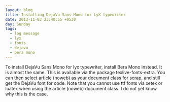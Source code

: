```yaml
---
layout: blog
title: Installing DejaVu Sans Mono for LyX typewriter
date: 2013-11-03 23:40:55 +0530
day: Sunday
tags:
  - log message
  - lyx
  - fonts
  - dejavu
  - bera mono
---
```


To install DejaVu Sans Mono for lyx typewriter, install Bera Mono instead. It is almost the same. This is available via the package texlive-fonts-extra. You can then select article (noweb) as your document class for scrap, and still get the DejaVu font for code. Note that you cannot use ttf fonts via xetex or luatex when using the article (noweb) document class. I do not yet know why this is the case. 
